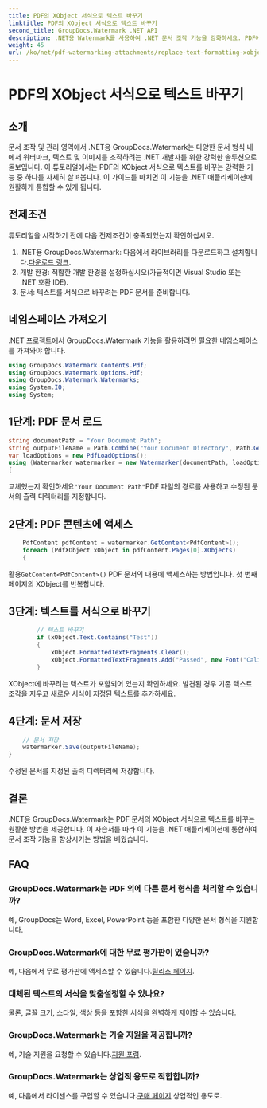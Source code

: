 ```yaml
---
title: PDF의 XObject 서식으로 텍스트 바꾸기
linktitle: PDF의 XObject 서식으로 텍스트 바꾸기
second_title: GroupDocs.Watermark .NET API
description: .NET용 Watermark를 사용하여 .NET 문서 조작 기능을 강화하세요. PDF에서 텍스트를 서식으로 쉽게 바꾸는 방법을 알아보세요.
weight: 45
url: /ko/net/pdf-watermarking-attachments/replace-text-formatting-xobject-pdf/
---
```


# PDF의 XObject 서식으로 텍스트 바꾸기

## 소개
문서 조작 및 관리 영역에서 .NET용 GroupDocs.Watermark는 다양한 문서 형식 내에서 워터마크, 텍스트 및 이미지를 조작하려는 .NET 개발자를 위한 강력한 솔루션으로 돋보입니다. 이 튜토리얼에서는 PDF의 XObject 서식으로 텍스트를 바꾸는 강력한 기능 중 하나를 자세히 살펴봅니다. 이 가이드를 마치면 이 기능을 .NET 애플리케이션에 원활하게 통합할 수 있게 됩니다.
## 전제조건
튜토리얼을 시작하기 전에 다음 전제조건이 충족되었는지 확인하십시오.
1.  .NET용 GroupDocs.Watermark: 다음에서 라이브러리를 다운로드하고 설치합니다.[다운로드 링크](https://releases.groupdocs.com/Watermark/net/).
2. 개발 환경: 적합한 개발 환경을 설정하십시오(가급적이면 Visual Studio 또는 .NET 호환 IDE).
3. 문서: 텍스트를 서식으로 바꾸려는 PDF 문서를 준비합니다.

## 네임스페이스 가져오기
.NET 프로젝트에서 GroupDocs.Watermark 기능을 활용하려면 필요한 네임스페이스를 가져와야 합니다.
```csharp
using GroupDocs.Watermark.Contents.Pdf;
using GroupDocs.Watermark.Options.Pdf;
using GroupDocs.Watermark.Watermarks;
using System.IO;
using System;
```
## 1단계: PDF 문서 로드
```csharp
string documentPath = "Your Document Path";
string outputFileName = Path.Combine("Your Document Directory", Path.GetFileName(documentPath));
var loadOptions = new PdfLoadOptions();
using (Watermarker watermarker = new Watermarker(documentPath, loadOptions))
{
```
 교체했는지 확인하세요`"Your Document Path"`PDF 파일의 경로를 사용하고 수정된 문서의 출력 디렉터리를 지정합니다.
## 2단계: PDF 콘텐츠에 액세스
```csharp
    PdfContent pdfContent = watermarker.GetContent<PdfContent>();
    foreach (PdfXObject xObject in pdfContent.Pages[0].XObjects)
    {
```
 활용`GetContent<PdfContent>()` PDF 문서의 내용에 액세스하는 방법입니다. 첫 번째 페이지의 XObject를 반복합니다.
## 3단계: 텍스트를 서식으로 바꾸기
```csharp
        // 텍스트 바꾸기
        if (xObject.Text.Contains("Test"))
        {
            xObject.FormattedTextFragments.Clear();
            xObject.FormattedTextFragments.Add("Passed", new Font("Calibri", 19, FontStyle.Bold), Color.Red, Color.Aqua);
        }
```
XObject에 바꾸려는 텍스트가 포함되어 있는지 확인하세요. 발견된 경우 기존 텍스트 조각을 지우고 새로운 서식이 지정된 텍스트를 추가하세요.
## 4단계: 문서 저장
```csharp
    // 문서 저장
    watermarker.Save(outputFileName);
}
```
수정된 문서를 지정된 출력 디렉터리에 저장합니다.

## 결론
.NET용 GroupDocs.Watermark는 PDF 문서의 XObject 서식으로 텍스트를 바꾸는 원활한 방법을 제공합니다. 이 자습서를 따라 이 기능을 .NET 애플리케이션에 통합하여 문서 조작 기능을 향상시키는 방법을 배웠습니다.
## FAQ
### GroupDocs.Watermark는 PDF 외에 다른 문서 형식을 처리할 수 있습니까?
예, GroupDocs는 Word, Excel, PowerPoint 등을 포함한 다양한 문서 형식을 지원합니다.
### GroupDocs.Watermark에 대한 무료 평가판이 있습니까?
 예, 다음에서 무료 평가판에 액세스할 수 있습니다.[릴리스 페이지](https://releases.groupdocs.com/).
### 대체된 텍스트의 서식을 맞춤설정할 수 있나요?
물론, 글꼴 크기, 스타일, 색상 등을 포함한 서식을 완벽하게 제어할 수 있습니다.
### GroupDocs.Watermark는 기술 지원을 제공합니까?
 예, 기술 지원을 요청할 수 있습니다.[지원 포럼](https://forum.groupdocs.com/c/watermark/19).
### GroupDocs.Watermark는 상업적 용도로 적합합니까?
 예, 다음에서 라이센스를 구입할 수 있습니다.[구매 페이지](https://purchase.groupdocs.com/buy) 상업적인 용도로.